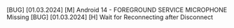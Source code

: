[BUG] [01.03.2024] [M] Android 14 - FOREGROUND SERVICE MICROPHONE Missing
[BUG] [01.03.2024] [H] Wait for Reconnecting after Disconnect